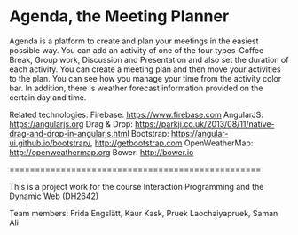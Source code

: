 Agenda, the Meeting Planner
=================================================

Agenda is a platform to create and plan your meetings in the easiest possible way. You can add an activity of one of the four types-Coffee Break, Group work, Discussion and Presentation and also set the duration of each activity. You can create a meeting plan and then move your activities to the plan. You can see how you manage your time from the activity color bar. In addition, there is weather forecast information provided on the certain day and time.


Related technologies:
Firebase: https://www.firebase.com
AngularJS: https://angularjs.org
Drag & Drop: https://parkji.co.uk/2013/08/11/native-drag-and-drop-in-angularjs.html
Bootstrap: https://angular-ui.github.io/bootstrap/, http://getbootstrap.com
OpenWeatherMap: http://openweathermap.org
Bower: http://bower.io

=================================================

This is a project work for the course Interaction Programming and the Dynamic Web (DH2642)

Team members: Frida Engslätt, Kaur Kask, Pruek Laochaiyapruek, Saman Ali